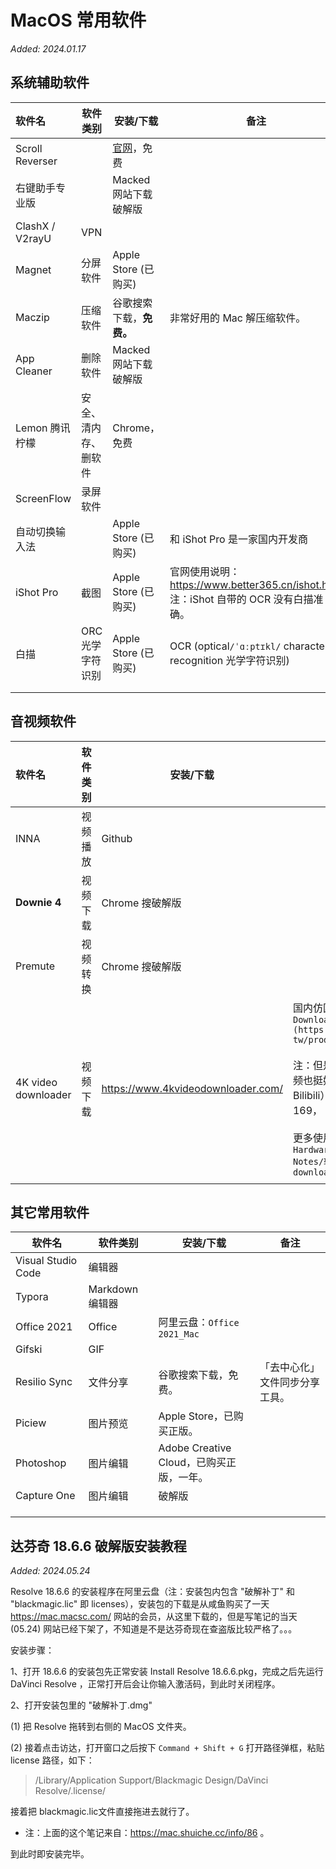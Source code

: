 # MacOS 常用软件



*Added: 2024.01.17*



## 系统辅助软件

| 软件名            | 软件类别              | 安装/下载                | 备注                         |
| :--------------  | -------------------- | ---------------------- | ----------------------------- |
| Scroll Reverser  |                      | [官网](https://pilotmoon.com/scrollreverser/)，免费 |                 |
| 右键助手专业版     |                      | Macked 网站下载破解版       |                 |
| ClashX / V2rayU  | VPN                  |        |                 |
| Magnet           | 分屏软件              | Apple Store (已购买)        |                 |
| Maczip           | 压缩软件              | 谷歌搜索下载，**免费。**    | 非常好用的 Mac 解压缩软件。          |
| App Cleaner      | 删除软件              | Macked 网站下载破解版       |                 |
| Lemon 腾讯柠檬    | 安全、清内存、删软件    | Chrome，免费                |                 |
| ScreenFlow       | 录屏软件              |        |                 |
| 自动切换输入法     |                      | Apple Store (已购买)  | 和 iShot Pro 是一家国内开发商        |
| iShot Pro       | 截图                  | Apple Store (已购买)   | 官网使用说明：https://www.better365.cn/ishot.html<br />注：iShot 自带的 OCR 没有白描准确。 |
| 白描             | ORC 光学字符识别       | Apple Store (已购买)   | OCR (optical`/ˈɑːptɪkl/` character recognition 光学字符识别) |
|                 |                      |        |                 |
|                 |                      |        |                 |

## 音视频软件

| 软件名       | 软件类别 | 安装/下载       | 备注 |
| :----------- | -------- | --------------- | ---- |
| INNA         | 视频播放  | Github           |      |
| **Downie 4** | 视频下载  | Chrome 搜破解版    |      |
| Premute      | 视频转换  | Chrome 搜破解版    |      |
| 4K video downloader | 视频下载 | https://www.4kvideodownloader.com/ | 国内仿国外的 `[4K Video Downloader Plus](https://www.4kdownload.com/zh-tw/products/videodownloader-1)` <br /><br />注：但是国内的这个便宜，下载视频也挺好用的（YouTube、Bilibili），最初 129 现在涨到 169， <br /><br />更多使用见另外一个仓库：`Hardware-and-Software-Apps-Notes/软件-software/4K video downloader/readme.md` |
|              |          |                 |      |

## 其它常用软件

|       软件名         | 软件类别        | 安装/下载        | 备注                |
| ------------------ | --------------- | ----------------- | -------------------------- |
| Visual Studio Code | 编辑器           |                   |        |
| Typora             | Markdown 编辑器  |                   |        |
| Office 2021        | Office          | 阿里云盘：`Office 2021_Mac` |  |
| Gifski             | GIF             |                   |        |
| Resilio Sync       | 文件分享         | 谷歌搜索下载，免费。 | 「去中心化」文件同步分享工具。    |
| Piciew             | 图片预览         | Apple Store，已购买正版。 |  |
| Photoshop          | 图片编辑         | Adobe Creative Cloud，已购买正版，一年。 |        |
| Capture One        | 图片编辑         | 破解版             |        |
|                    |                 |                   |        |
|                    |                 |                    |        |
|                    |                 |                    |        |



## 达芬奇 18.6.6 破解版安装教程

*Added: 2024.05.24*

Resolve 18.6.6 的安装程序在阿里云盘（注：安装包内包含 "破解补丁" 和 "blackmagic.lic" 即 licenses），安装包的下载是从咸鱼购买了一天  https://mac.macsc.com/ 网站的会员，从这里下载的，但是写笔记的当天 (05.24) 网站已经下架了，不知道是不是达芬奇现在查盗版比较严格了。。。

安装步骤：

1、打开 18.6.6 的安装包先正常安装 Install Resolve 18.6.6.pkg，完成之后先运行 DaVinci Resolve ，正常打开后会让你输入激活码，到此时关闭程序。

2、打开安装包里的 "破解补丁.dmg" 

(1) 把 Resolve 拖转到右侧的 MacOS 文件夹。

(2) 接着点击访达，打开窗口之后按下 `Command + Shift + G` 打开路径弹框，粘贴 license 路径，如下：
>  /Library/Application Support/Blackmagic Design/DaVinci Resolve/.license/

接着把 blackmagic.lic文件直接拖进去就行了。

- 注：上面的这个笔记来自：https://mac.shuiche.cc/info/86 。

到此时即安装完毕。
